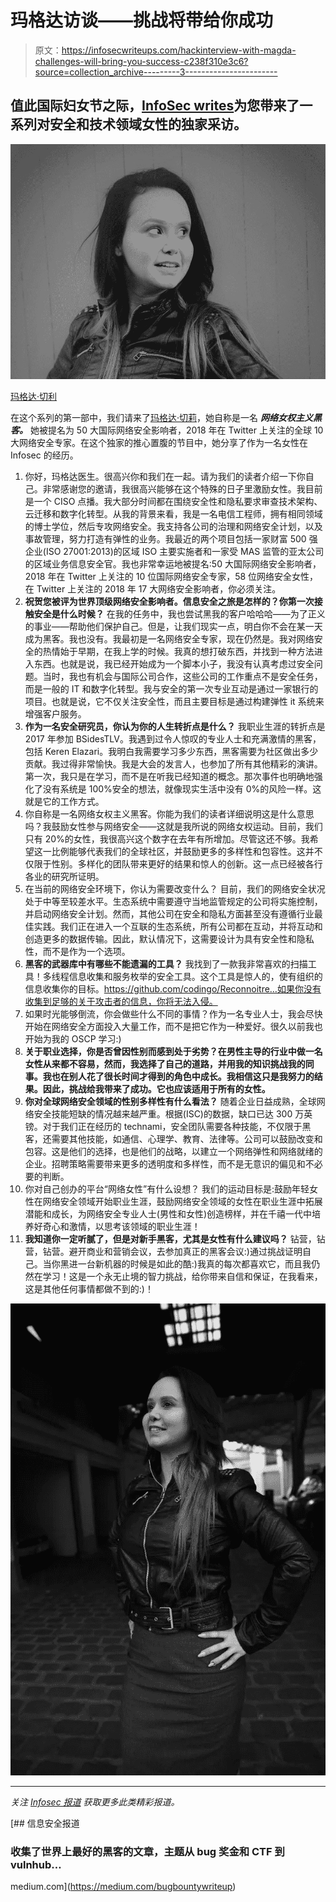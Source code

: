 # 玛格达访谈——挑战将带给你成功

> 原文：<https://infosecwriteups.com/hackinterview-with-magda-challenges-will-bring-you-success-c238f310e3c6?source=collection_archive---------3----------------------->

## 值此国际妇女节之际，[InfoSec writes](https://medium.com/bugbountywriteup)为您带来了一系列对安全和技术领域女性的独家采访。

![](img/4f33f9d05f19ffc29667ea877a550cab.png)

[玛格达·切利](https://twitter.com/m49D4ch3lly)

在这个系列的第一部中，我们请来了[玛格达·切莉](https://twitter.com/m49D4ch3lly)，她自称是一名 ***网络女权主义黑客。*** 她被提名为 50 大国际网络安全影响者，2018 年在 Twitter 上关注的全球 10 大网络安全专家。在这个独家的推心置腹的节目中，她分享了作为一名女性在 Infosec 的经历。

1.  你好，玛格达医生。很高兴你和我们在一起。请为我们的读者介绍一下你自己。非常感谢您的邀请，我很高兴能够在这个特殊的日子里激励女性。我目前是一个 CISO 点播。我大部分时间都在围绕安全性和隐私要求审查技术架构、云迁移和数字化转型。从我的背景来看，我是一名电信工程师，拥有相同领域的博士学位，然后专攻网络安全。我支持各公司的治理和网络安全计划，以及事故管理，努力打造有弹性的业务。我最近的两个项目包括一家财富 500 强企业(ISO 27001:2013)的区域 ISO 主要实施者和一家受 MAS 监管的亚太公司的区域业务信息安全官。我也非常幸运地被提名:50 大国际网络安全影响者，2018 年在 Twitter 上关注的 10 位国际网络安全专家，58 位网络安全女性，在 Twitter 上关注的 2018 年 17 大网络安全影响者，你必须关注。
2.  **祝贺您被评为世界顶级网络安全影响者。信息安全之旅是怎样的？你第一次接触安全是什么时候？** 在我的任务中，我也尝试黑我的客户哈哈哈——为了正义的事业——帮助他们保护自己。但是，让我们现实一点，明白你不会在某一天成为黑客。我也没有。我最初是一名网络安全专家，现在仍然是。我对网络安全的热情始于早期，在我上学的时候。我真的想打破东西，并找到一种方法进入东西。也就是说，我已经开始成为一个脚本小子，我没有认真考虑过安全问题。当时，我也有机会与国际公司合作，这些公司的工作重点不是安全任务，而是一般的 IT 和数字化转型。我与安全的第一次专业互动是通过一家银行的项目。也就是说，它不仅关注安全性，而且主要目标是通过构建弹性 it 系统来增强客户服务。
3.  **作为一名安全研究员，你认为你的人生转折点是什么？** 我职业生涯的转折点是 2017 年参加 BSidesTLV。我遇到过令人惊叹的专业人士和充满激情的黑客，包括 Keren Elazari。我明白我需要学习多少东西，黑客需要为社区做出多少贡献。我过得非常愉快。我是大会的发言人，也参加了所有其他精彩的演讲。第一次，我只是在学习，而不是在听我已经知道的概念。那次事件也明确地强化了没有系统是 100%安全的想法，就像现实生活中没有 0%的风险一样。这就是它的工作方式。
4.  你自称是一名网络女权主义黑客。你能为我们的读者详细说明这是什么意思吗？我鼓励女性参与网络安全——这就是我所说的网络女权运动。目前，我们只有 20%的女性，我很高兴这个数字在去年有所增加。尽管这还不够。我希望这一比例能够代表我们的全球社区，并鼓励更多的多样性和包容性。这并不仅限于性别。多样化的团队带来更好的结果和惊人的创新。这一点已经被各行各业的研究所证明。
5.  在当前的网络安全环境下，你认为需要改变什么？
    目前，我们的网络安全状况处于中等至较差水平。生态系统中需要遵守当地监管规定的公司将实施控制，并启动网络安全计划。然而，其他公司在安全和隐私方面甚至没有遵循行业最佳实践。我们正在进入一个互联的生态系统，所有公司都在互动，并将互动和创造更多的数据传输。因此，默认情况下，这需要设计为具有安全性和隐私性，而不是作为一个选项。
6.  **黑客的武器库中有哪些不能遗漏的工具？** 我找到了一款我非常喜欢的扫描工具！多线程信息收集和服务枚举的安全工具。这个工具是惊人的，使有组织的信息收集你的目标。https://github.com/codingo/Reconnoitre…如果你没有收集到足够的关于攻击者的信息，你将无法入侵。
7.  如果时光能够倒流，你会做些什么不同的事情？作为一名专业人士，我会尽快开始在网络安全方面投入大量工作，而不是把它作为一种爱好。很久以前我也开始为我的 OSCP 学习:)
8.  **关于职业选择，你是否曾因性别而感到处于劣势？在男性主导的行业中做一名女性从来都不容易，然而，我选择了自己的道路，并用我的知识挑战我的同事。我也在别人花了很长时间才得到的角色中成长。我相信这只是我努力的结果。因此，挑战给我带来了成功。它也应该适用于所有的女性。**
9.  **你对全球网络安全领域的性别多样性有什么看法？**
    随着企业日益成熟，全球网络安全技能短缺的情况越来越严重。根据(ISC)的数据，缺口已达 300 万英镑。对于我们正在经历的 technami，安全团队需要各种技能，不仅限于黑客，还需要其他技能，如通信、心理学、教育、法律等。公司可以鼓励改变和包容。这是他们的选择，也是他们的战略，以建立一个网络弹性和网络就绪的企业。招聘策略需要带来更多的透明度和多样性，而不是无意识的偏见和不必要的判断。
10.  你对自己创办的平台“网络女性”有什么设想？
    我们的运动目标是:鼓励年轻女性在网络安全领域开始职业生涯，鼓励网络安全领域的女性在职业生涯中拓展潜能和成长，为网络安全专业人士(男性和女性)创造榜样，并在千禧一代中培养好奇心和激情，以思考该领域的职业生涯！
11.  **我知道你一定听腻了，但是对新手黑客，尤其是女性有什么建议吗？**
    钻营，钻营，钻营。避开商业和营销会议，去参加真正的黑客会议:)通过挑战证明自己。当你黑进一台新机器的时候是如此的酷:)我真的每次都喜欢它，而且我仍然在学习！这是一个永无止境的智力挑战，给你带来自信和保证，在我看来，这是其他任何事情都做不到的:)！

![](img/bd672387b288c4ff1b858dcf9e43b4ae.png)

___

*关注* [*Infosec 报道*](https://medium.com/bugbountywriteup) *获取更多此类精彩报道。*

[](https://medium.com/bugbountywriteup) [## 信息安全报道

### 收集了世界上最好的黑客的文章，主题从 bug 奖金和 CTF 到 vulnhub…

medium.com](https://medium.com/bugbountywriteup)
